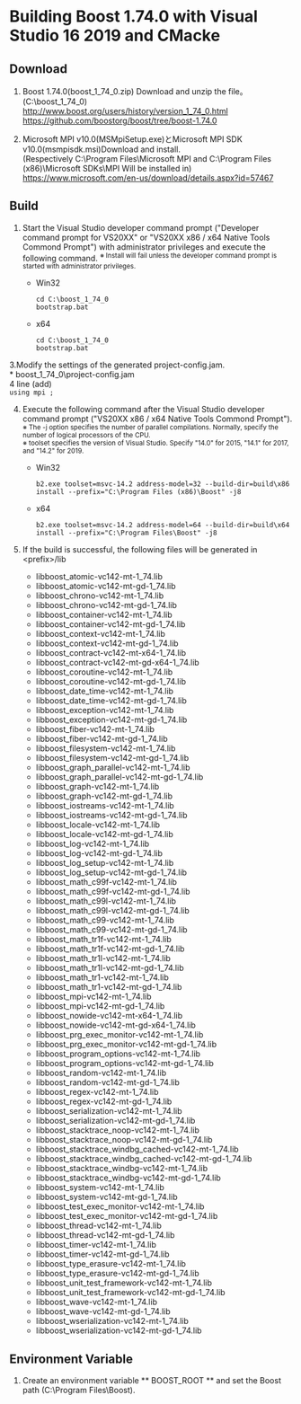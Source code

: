 Building Boost 1.74.0 with Visual Studio 16 2019 and CMacke
========================================

Download
--------
1. Boost 1.74.0(boost_1_74_0.zip) Download and unzip the file。(C:\boost_1_74_0)  
   <http://www.boost.org/users/history/version_1_74_0.html>  
   <https://github.com/boostorg/boost/tree/boost-1.74.0>  

2. Microsoft MPI v10.0(MSMpiSetup.exe)とMicrosoft MPI SDK v10.0(msmpisdk.msi)Download and install.  
   (Respectively C:\Program Files\Microsoft MPI and C:\Program Files (x86)\Microsoft SDKs\MPI Will be installed in)  
   <https://www.microsoft.com/en-us/download/details.aspx?id=57467>  

Build
-----
1. Start the Visual Studio developer command prompt ("Developer command prompt for VS20XX" or "VS20XX x86 / x64 Native Tools Commond Prompt") with administrator privileges and execute the following command.
   <sup>※ Install will fail unless the developer command prompt is started with administrator privileges.</sup>    
    * Win32  
      ```
      cd C:\boost_1_74_0
      bootstrap.bat
      ```

    * x64  
      ```
      cd C:\boost_1_74_0
      bootstrap.bat
      ```

3.Modify the settings of the generated project-config.jam.  
    * boost_1_74_0\project-config.jam  
      4 line (add)  
      ```
      using mpi ;
      ```

4. Execute the following command after the Visual Studio developer command prompt ("VS20XX x86 / x64 Native Tools Commond Prompt"). 
    <sup>※ The -j option specifies the number of parallel compilations. Normally, specify the number of logical processors of the CPU.</sup>   
    <sup>※ toolset specifies the version of Visual Studio. Specify "14.0" for 2015, "14.1" for 2017, and "14.2" for 2019.</sup>   
    * Win32  
      ```
      b2.exe toolset=msvc-14.2 address-model=32 --build-dir=build\x86 install --prefix="C:\Program Files (x86)\Boost" -j8
      ```
      
    * x64  
      ```
      b2.exe toolset=msvc-14.2 address-model=64 --build-dir=build\x64 install --prefix="C:\Program Files\Boost" -j8
      ```  

5. If the build is successful, the following files will be generated in \<prefix\>/lib  
    * libboost_atomic-vc142-mt-1_74.lib  
    * libboost_atomic-vc142-mt-gd-1_74.lib  
    * libboost_chrono-vc142-mt-1_74.lib  
    * libboost_chrono-vc142-mt-gd-1_74.lib  
    * libboost_container-vc142-mt-1_74.lib  
    * libboost_container-vc142-mt-gd-1_74.lib  
    * libboost_context-vc142-mt-1_74.lib  
    * libboost_context-vc142-mt-gd-1_74.lib  
    * libboost_contract-vc142-mt-x64-1_74.lib  
    * libboost_contract-vc142-mt-gd-x64-1_74.lib
    * libboost_coroutine-vc142-mt-1_74.lib  
    * libboost_coroutine-vc142-mt-gd-1_74.lib  
    * libboost_date_time-vc142-mt-1_74.lib  
    * libboost_date_time-vc142-mt-gd-1_74.lib  
    * libboost_exception-vc142-mt-1_74.lib  
    * libboost_exception-vc142-mt-gd-1_74.lib  
    * libboost_fiber-vc142-mt-1_74.lib  
    * libboost_fiber-vc142-mt-gd-1_74.lib  
    * libboost_filesystem-vc142-mt-1_74.lib  
    * libboost_filesystem-vc142-mt-gd-1_74.lib  
    * libboost_graph_parallel-vc142-mt-1_74.lib  
    * libboost_graph_parallel-vc142-mt-gd-1_74.lib  
    * libboost_graph-vc142-mt-1_74.lib  
    * libboost_graph-vc142-mt-gd-1_74.lib  
    * libboost_iostreams-vc142-mt-1_74.lib  
    * libboost_iostreams-vc142-mt-gd-1_74.lib  
    * libboost_locale-vc142-mt-1_74.lib  
    * libboost_locale-vc142-mt-gd-1_74.lib  
    * libboost_log-vc142-mt-1_74.lib  
    * libboost_log-vc142-mt-gd-1_74.lib  
    * libboost_log_setup-vc142-mt-1_74.lib  
    * libboost_log_setup-vc142-mt-gd-1_74.lib  
    * libboost_math_c99f-vc142-mt-1_74.lib  
    * libboost_math_c99f-vc142-mt-gd-1_74.lib  
    * libboost_math_c99l-vc142-mt-1_74.lib  
    * libboost_math_c99l-vc142-mt-gd-1_74.lib  
    * libboost_math_c99-vc142-mt-1_74.lib  
    * libboost_math_c99-vc142-mt-gd-1_74.lib  
    * libboost_math_tr1f-vc142-mt-1_74.lib  
    * libboost_math_tr1f-vc142-mt-gd-1_74.lib  
    * libboost_math_tr1l-vc142-mt-1_74.lib  
    * libboost_math_tr1l-vc142-mt-gd-1_74.lib  
    * libboost_math_tr1-vc142-mt-1_74.lib  
    * libboost_math_tr1-vc142-mt-gd-1_74.lib  
    * libboost_mpi-vc142-mt-1_74.lib  
    * libboost_mpi-vc142-mt-gd-1_74.lib  
    * libboost_nowide-vc142-mt-x64-1_74.lib
    * libboost_nowide-vc142-mt-gd-x64-1_74.lib
    * libboost_prg_exec_monitor-vc142-mt-1_74.lib  
    * libboost_prg_exec_monitor-vc142-mt-gd-1_74.lib  
    * libboost_program_options-vc142-mt-1_74.lib  
    * libboost_program_options-vc142-mt-gd-1_74.lib  
    * libboost_random-vc142-mt-1_74.lib  
    * libboost_random-vc142-mt-gd-1_74.lib  
    * libboost_regex-vc142-mt-1_74.lib  
    * libboost_regex-vc142-mt-gd-1_74.lib  
    * libboost_serialization-vc142-mt-1_74.lib  
    * libboost_serialization-vc142-mt-gd-1_74.lib  
    * libboost_stacktrace_noop-vc142-mt-1_74.lib  
    * libboost_stacktrace_noop-vc142-mt-gd-1_74.lib  
    * libboost_stacktrace_windbg_cached-vc142-mt-1_74.lib  
    * libboost_stacktrace_windbg_cached-vc142-mt-gd-1_74.lib  
    * libboost_stacktrace_windbg-vc142-mt-1_74.lib  
    * libboost_stacktrace_windbg-vc142-mt-gd-1_74.lib  
    * libboost_system-vc142-mt-1_74.lib  
    * libboost_system-vc142-mt-gd-1_74.lib  
    * libboost_test_exec_monitor-vc142-mt-1_74.lib  
    * libboost_test_exec_monitor-vc142-mt-gd-1_74.lib  
    * libboost_thread-vc142-mt-1_74.lib  
    * libboost_thread-vc142-mt-gd-1_74.lib  
    * libboost_timer-vc142-mt-1_74.lib  
    * libboost_timer-vc142-mt-gd-1_74.lib  
    * libboost_type_erasure-vc142-mt-1_74.lib  
    * libboost_type_erasure-vc142-mt-gd-1_74.lib  
    * libboost_unit_test_framework-vc142-mt-1_74.lib  
    * libboost_unit_test_framework-vc142-mt-gd-1_74.lib  
    * libboost_wave-vc142-mt-1_74.lib  
    * libboost_wave-vc142-mt-gd-1_74.lib  
    * libboost_wserialization-vc142-mt-1_74.lib  
    * libboost_wserialization-vc142-mt-gd-1_74.lib  


Environment Variable
--------------------
1. Create an environment variable ** BOOST_ROOT ** and set the Boost path (C:\Program Files\Boost).
